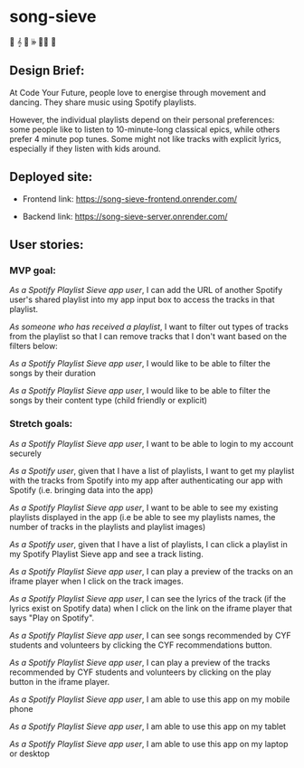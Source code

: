 # song-sieve

🎵 𝄞 🎸 𝄫 🎷🎶 🎻

## Design Brief:

At Code Your Future, people love to energise through movement and dancing. They share music using Spotify playlists.

However, the individual playlists depend on their personal preferences: some people like to listen to 10-minute-long classical epics, while others prefer 4 minute pop tunes. Some might not like tracks with explicit lyrics, especially if they listen with kids around.

## Deployed site:

- Frontend link: https://song-sieve-frontend.onrender.com/

- Backend link: https://song-sieve-server.onrender.com/

## User stories:

### MVP goal:

_As a Spotify Playlist Sieve app user_, I can add the URL of another Spotify user's shared playlist into my app input box to access the tracks in that playlist.

_As someone who has received a playlist_, I want to filter out types of tracks from the playlist so that I can remove tracks that I don't want based on the filters below:

_As a Spotify Playlist Sieve app user_, I would like to be able to filter the songs by their duration

_As a Spotify Playlist Sieve app user_, I would like to be able to filter the songs by their content type (child friendly or explicit)

### Stretch goals:

_As a Spotify Playlist Sieve app user_, I want to be able to login to my account securely

_As a Spotify user_, given that I have a list of playlists, I want to get my playlist with the tracks from Spotify into my app after authenticating our app with Spotify (i.e. bringing data into the app)

_As a Spotify Playlist Sieve app user_, I want to be able to see my existing playlists displayed in the app (i.e be able to see my playlists names, the number of tracks in the playlists and playlist images)

_As a Spotify user_, given that I have a list of playlists, I can click a playlist in my Spotify Playlist Sieve app and see a track listing. 

_As a Spotify Playlist Sieve app user_, I can play a preview of the tracks on an iframe player when I click on the track images.

_As a Spotify Playlist Sieve app user_, I can see the lyrics of the track (if the lyrics exist on Spotify data) when I click on the link on the iframe player that says "Play on Spotify".

_As a Spotify Playlist Sieve app user_, I can see songs recommended by CYF students and volunteers by clicking the CYF recommendations button. 

_As a Spotify Playlist Sieve app user_, I can play a preview of the tracks recommended by CYF students and volunteers by clicking on the play button in the iframe player.

_As a Spotify Playlist Sieve app user_, I am able to use this app on my mobile phone

_As a Spotify Playlist Sieve app user_, I am able to use this app on my tablet

_As a Spotify Playlist Sieve app user_, I am able to use this app on my laptop or desktop

